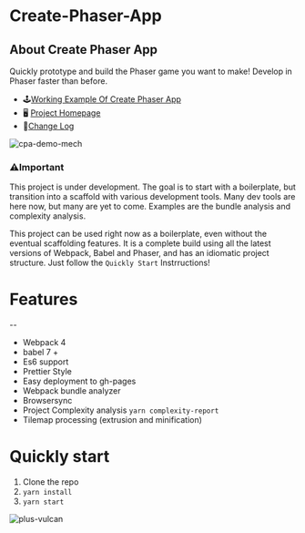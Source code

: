 # Create-Phaser-App

## About Create Phaser App

Quickly prototype and build the Phaser game you want to make! Develop in Phaser faster than before.

-   🕹️[Working Example Of Create Phaser App](https://simiancraft.github.io/create-phaser-app/)
-   🖥️ [Project Homepage](https://github.com/simiancraft/create-phaser-app)
-   📅[Change Log](https://github.com/simiancraft/create-phaser-app/blob/master/CHANGELOG.md)

![cpa-demo-mech](https://user-images.githubusercontent.com/954596/40955643-e0393dce-6850-11e8-8708-590dbf8f66cd.gif)

### ⚠️Important

This project is under development. The goal is to start with a boilerplate, but transition into a scaffold with various development tools. Many dev tools are here now, but many are yet to come. Examples are the bundle analysis and complexity analysis.

This project can be used right now as a boilerplate, even without the eventual scaffolding features. It is a complete build using all the latest versions of Webpack, Babel and Phaser, and has an idiomatic project structure. Just follow the `Quickly Start` Instrructions!

# Features

--

-   Webpack 4
-   babel 7 +
-   Es6 support
-   Prettier Style
-   Easy deployment to gh-pages
-   Webpack bundle analyzer
-   Browsersync
-   Project Complexity analysis `yarn complexity-report`
-   Tilemap processing (extrusion and minification)

# Quickly start

1.  Clone the repo
2.  `yarn install`
3.  `yarn start`

![plus-vulcan](https://user-images.githubusercontent.com/954596/42060091-4b582690-7aeb-11e8-8456-3893f97b1098.gif)
